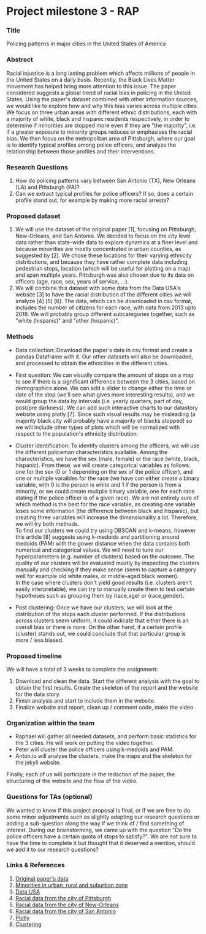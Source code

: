 # Project milestone 3 - RAP

### Title
Policing patterns in major cities in the United States of America

### Abstract
Racial injustice is a long lasting problem which affects millions of people in the United States on a daily basis. Recently, the Black Lives Matter movement has helped bring more attention to this issue.
The paper considered suggests a global trend of racial bias in policing in the United States. Using the paper's dataset combined with other information sources, we would like to explore how and why this bias varies across multiple cities.
We focus on three urban areas with different ethnic distributions, each with a majority of white, black and hispanic residents respectively, in order to determine if minorities are stopped more even if they are "the majority", i.e. if a greater exposure to minority groups reduces or emphasises the racial bias.
We then focus on the metropolitan area of Pittsburgh, where our goal is to identify typical profiles among police officers, and analyze the relationship between those profiles and their interventions.

### Research Questions
1. How do policing patterns vary between San Antonio (TX), New Orleans (LA) and Pittsburgh (PA)?
2. Can we extract typical profiles for police officers? If so, does a certain profile stand out, for example by making more racial arrests?

### Proposed dataset
1. We will use the dataset of the original paper [1], focusing on Pittsburgh, New-Orleans, and San Antonio. We decided to focus on the city level data rather than state-wide data to explore dynamics at a finer level and because minorities are mostly concentrated in urban counties, as suggested by [2]. We chose these locations for their varying ethnicity distributions, and because they have rather complete data including pedestrian stops, location (which will be useful for plotting on a map) and span multiple years. Pittsburgh was also chosen due to its data on officers (age, race, sex, years of service, …).  
2. We will combine this dataset with some data from the Data USA's website [3] to have the racial distribution of the different cities we will analyze [4] [5] [6]. The data, which can be downloaded in csv format, includes the number of citizens for each race, with data from 2013 upto 2018. We will probably group different subcategories together, such as "white (hispanic)" and "other (hispanic)".

### Methods
- Data collection:  Download the paper's data in csv format and create a pandas Dataframe with it. Our other datasets will also be downloaded, and processed to obtain the ethnicities in the different cities.

- First question: We can visually compare the amount of stops on a map to see if there is a significant difference between the 3 cities, based on demographics alone. We can add a slider to change either the time or date of the stop (we'll see what gives more interesting results), and we would group the data by intervals (i.e. yearly quarters, part of day, post/pre darkness). We can add such interactive charts to our datastory website using plotly [7]. Since such visual results may be misleading (a majority black city will probably have a majority of blacks stopped) so we will include other types of plots which will be normalized with respect to the population's ethnicity distribution.

- Cluster identification: To identify clusters among the officers, we will use the different policeman characteristics available. Among the characteristics, we have the sex (male, female) or the race (white, black, hispanic). From these, we will create categorical variables as follows: one for the sex (0 or 1 depending on the sex of the police officer), and one or multiple varaibles for the race (we have can either create a binary variable, with 0 is the person is white and 1 if the person is from a minority, or we could create multplie binary variable, one for each race stating if the police officer is of a given race). We are not entirely sure of which method is the best for the race variable, as creating one variable loses some information (the difference between black and hispanic), but creating three variables will increase the dimensionality a lot. Therefore, we will try both methods. \
To find our clusters we could try using DBSCAN and k-means, however this article [8] suggests using k-medoids and partitioning around medoids (PAM) with the gower distance when the data contains both numerical and categorical values. We will need to tune our hyperparameters (e.g. number of clusters) based on the outcome. The quality of our clusters will be evaluated mostly by inspecting the clusters manually and checking if they make sense (seem to capture a category well for example old white males, or middle-aged black women). \
In the case where clusters don't yield good results (i.e. clusters aren't easily interpretable), we can try to manually create them to test certain hypotheses such as grouping them by (race,age) or (race,gender).

- Post clustering: Once we have our clusters, we will look at the distribution of the stops each cluster performed. If the distributions across clusters seem uniform, it could indicate that either there is an overall bias or there is none. On the other hand, if a certain profile (cluster) stands out, we could conclude that that particular group is more / less biased.

### Proposed timeline
We will have a total of 3 weeks to complete the assignment:
1. Download and clean the data. Start the different analysis with the goal to obtain the first results. Create the skeleton of the report and the website for the data story.
2. Finish analysis and start to include them in the website.
3. Finalize website and report, clean up / comment code, make the video

### Organization within the team
- Raphael will gather all needed datasets, and perform basic statistics for the 3 cities. He will work on putting the video together.
- Peter will cluster the police officers using k-medoids and PAM.
- Anton.io will analyse the clusters, make the maps and the skeleton for the jekyll website.

Finally, each of us will participate in the redaction of the paper, the structuring of the website and the flow of the video.

### Questions for TAs (optional)
We wanted to know if this project proposal is final, or if we are free to do some minor adjustments such as slightly adapting our research questions or adding a sub-question along the way if we think of / find something of interest.
During our brainstorming, we came up with the question "Do the police officers have a certain quota of stops to satisfy?". We are not sure to have the time to complete it but thought that it deserved a mention, should we add it to our research questions?

### Links & References
1. [Original paper's data](https://openpolicing.stanford.edu/data/)
2. [Minorities in urban, rural and suburban zone](https://www.pewsocialtrends.org/2018/05/22/views-of-problems-facing-urban-suburban-and-rural-communities/)
3. [Data USA](https://datausa.io/)
4. [Racial data from the city of Pittsburgh](https://datausa.io/api/data?Geography=31000US38300&drilldowns=Race,Ethnicity&measures=Hispanic%20Population,Hispanic%20Population%20Moe)
5. [Racial data from the city of New-Orleans](https://datausa.io/api/data?Geography=79500US2202401&drilldowns=Race,Ethnicity&measures=Hispanic%20Population,Hispanic%20Population%20Moe)
6. [Racial data from the city of San Antonio](https://datausa.io/api/data?Geography=79500US4805901&drilldowns=Race,Ethnicity&measures=Hispanic%20Population,Hispanic%20Population%20Moe)
7. [Plotly](https://plotly.com/javascript/) 
8. [Clustering](https://towardsdatascience.com/clustering-datasets-having-both-numerical-and-categorical-variables-ed91cdca0677)